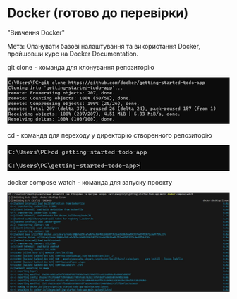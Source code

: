 # Docker (готово до перевірки)
"Вивчення Docker"

Мета: Опанувати базові налаштування та використання Docker, пройшовши курс на Docker Documentation.

git clone - команда для клонування репозиторію

![01](scr/01.jpg)

cd - команда для переходу у директорію створенного репозиторію

![02](scr/02.jpg)

docker compose watch - команда для запуску проєкту

![03](scr/03.jpg)

